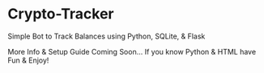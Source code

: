 # Crypto-Tracker
Simple Bot to Track Balances using Python, SQLite, &amp; Flask


More Info & Setup Guide Coming Soon... If you know Python & HTML have Fun & Enjoy!
